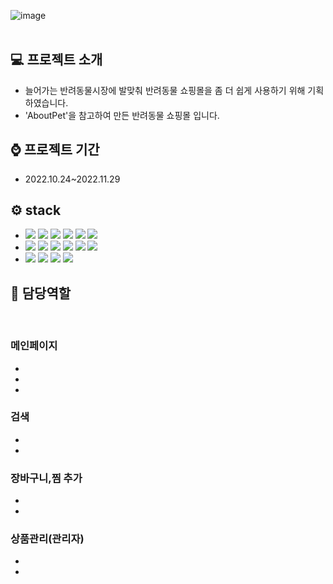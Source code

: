 ![image](https://user-images.githubusercontent.com/109945384/210264824-c0f883bd-6e5b-4160-9dd7-b73147fd9594.png)
<br>
<br>





## :computer: 프로젝트 소개
* 늘어가는 반려동물시장에 발맞춰 반려동물 쇼핑몰을 좀 더 쉽게 사용하기 위해 기획하였습니다.
* 'AboutPet'을 참고하여 만든 반려동물 쇼핑몰 입니다.

## :watch: 프로젝트 기간
- 2022.10.24~2022.11.29



## :gear: stack
* <div>
  <img src="https://img.shields.io/badge/Eclipse%20IDE-2C2255.svg?&style=for-the-badge&logo=Eclipse%20IDE&logoColor=white">
  <img src="https://img.shields.io/badge/github-181717?style=for-the-badge&logo=github&logoColor=white">
  <img src="https://img.shields.io/badge/apache tomcat9.0-F8DC75?style=for-the-badge&logo=apachetomcat&logoColor=white">
  <img src="https://img.shields.io/badge/linux-FCC624?style=for-the-badge&logo=linux&logoColor=black">
  <img src="https://img.shields.io/badge/aws-232F3E?style=for-the-badge&logo=Amazon&20AWS&logoColor=white">
  <img src="https://img.shields.io/badge/Maven-C71A36?style=for-the-badge&logo=aws&logoColor=white">
  
  
  </div>
* <div>
  <img src="https://img.shields.io/badge/JAVA(JDK 1.8)-007396?style=for-the-badge&logo=OpenJDK&logoColor=white">
  <img src="https://img.shields.io/badge/Spring-6DB33F?style=for-the-badge&logo=Spring&logoColor=white">
  <img src="https://img.shields.io/badge/oracle(19c)-F80000?style=for-the-badge&logo=oracle&logoColor=white">
  <img src="https://img.shields.io/badge/javascript-F7DF1E?style=for-the-badge&logo=javascript&logoColor=black">
  <img src="https://img.shields.io/badge/html-E34F26?style=for-the-badge&logo=html5&logoColor=white">
  <img src="https://img.shields.io/badge/css-1572B6?style=for-the-badge&logo=css3&logoColor=white">

  
  </div>
* <div>
  <img src="https://img.shields.io/badge/jquery-0769AD?style=for-the-badge&logo=jquery&logoColor=white">
  <img src="https://img.shields.io/badge/bootstrap-7952B3?style=for-the-badge&logo=bootstrap&logoColor=white">
  <img src="https://img.shields.io/badge/Ajax-23C8D2?style=for-the-badge&logo=Java&logoColor=white">
  <img src="https://img.shields.io/badge/MyBatis-512BD4?style=for-the-badge&logo=Java&logoColor=white">
</div>

## :pushpin: 담당역할
<br>

### 메인페이지
- 
- 
- 
### 검색
- 
- 
### 장바구니,찜 추가
- 
- 
### 상품관리(관리자)
- 
- 
